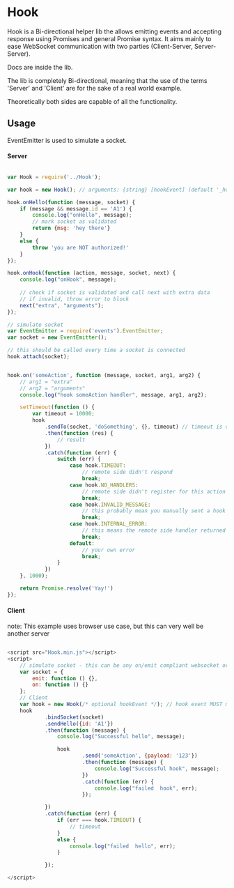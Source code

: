 # Hook

Hook is a Bi-directional helper lib the allows emitting events and accepting response using Promises and general Promise syntax.
It aims mainly to ease WebSocket communication with two parties (Client-Server, Server-Server). 

Docs are inside the lib.

The lib is completely Bi-directional, meaning that the use of the terms 'Server' and 'Client' are for the sake of a real world example.

Theoretically both sides are capable of all the functionality.

## Usage

EventEmitter is used to simulate a socket.

#### Server
```javascript

var Hook = require('../Hook');

var hook = new Hook(); // arguments: {string} [hookEvent] (default '_hook')

hook.onHello(function (message, socket) {
    if (message && message.id == 'A1') {
        console.log("onHello", message);
        // mark socket as validated
        return {msg: 'hey there'}
    }
    else {
        throw 'you are NOT authorized!'
    }
});

hook.onHook(function (action, message, socket, next) {
    console.log("onHook", message);
    
    // check if socket is validated and call next with extra data
    // if invalid, throw error to block
    next("extra", "arguments");
});

// simulate socket
var EventEmitter = require('events').EventEmitter;
var socket = new EventEmitter();

// this should be called every time a socket is connected
hook.attach(socket);


hook.on('someAction', function (message, socket, arg1, arg2) {
    // arg1 = "extra"
    // arg2 = "arguments"
    console.log("hook someAction handler", message, arg1, arg2);

    setTimeout(function () {
        var timeout = 10000;
        hook
            .sendTo(socket, 'doSomething', {}, timeout) // timeout is optional - default 60000ms
            .then(function (res) {
                // result
            })
            .catch(function (err) {
                switch (err) {
                    case hook.TIMEOUT:
                        // remote side didn't respond
                        break;
                    case hook.NO_HANDLERS:
                        // remote side didn't register for this action
                        break;
                    case hook.INVALID_MESSAGE:
                        // this probably mean you manually sent a hook event. don't do that!
                        break;
                    case hook.INTERNAL_ERROR:
                        // this means the remote side handler returned instance of Error
                        break;
                    default:
                        // your own error
                        break;
                }
            })
    }, 1000);

    return Promise.resolve('Yay!')
});

```

#### Client

note: This example uses browser use case, but this can very well be another server

```javascript

<script src="Hook.min.js"></script>
<script>
    // simulate socket - this can be any on/emit compliant websocket or websocket library
    var socket = {
        emit: function () {},
        on: function () {}
    };
    // Client
    var hook = new Hook(/* optional hookEvent */); // hook event MUST match the one on the server
    hook
            .bindSocket(socket)
            .sendHello({id: 'A1'})
            .then(function (message) {
                console.log("Successful hello", message);

                hook
                        .send('someAction', {payload: '123'})
                        .then(function (message) {
                            console.log("Successful hook", message);
                        })
                        .catch(function (err) {
                            console.log("failed  hook", err);
                        });

            })
            .catch(function (err) {
                if (err === hook.TIMEOUT) {
                    // timeout
                }
                else {
                    console.log("failed  hello", err);
                }

            });

</script>

```